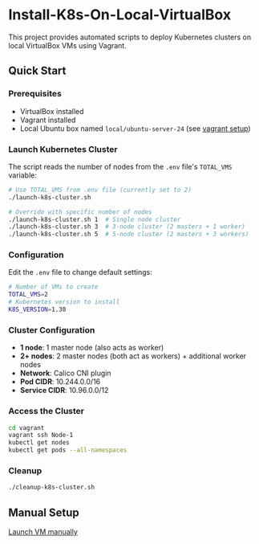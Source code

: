 # Install-K8s-On-Local-VirtualBox

This project provides automated scripts to deploy Kubernetes clusters on local VirtualBox VMs using Vagrant.

## Quick Start

### Prerequisites
- VirtualBox installed
- Vagrant installed
- Local Ubuntu box named `local/ubuntu-server-24` (see [vagrant setup](./vagrant/README.md))

### Launch Kubernetes Cluster

The script reads the number of nodes from the `.env` file's `TOTAL_VMS` variable:

```bash
# Use TOTAL_VMS from .env file (currently set to 2)
./launch-k8s-cluster.sh

# Override with specific number of nodes
./launch-k8s-cluster.sh 1  # Single node cluster
./launch-k8s-cluster.sh 3  # 3-node cluster (2 masters + 1 worker)
./launch-k8s-cluster.sh 5  # 5-node cluster (2 masters + 3 workers)
```

### Configuration

Edit the `.env` file to change default settings:
```bash
# Number of VMs to create
TOTAL_VMS=2
# Kubernetes version to install
K8S_VERSION=1.30
```

### Cluster Configuration
- **1 node**: 1 master node (also acts as worker)
- **2+ nodes**: 2 master nodes (both act as workers) + additional worker nodes
- **Network**: Calico CNI plugin
- **Pod CIDR**: 10.244.0.0/16
- **Service CIDR**: 10.96.0.0/12

### Access the Cluster

```bash
cd vagrant
vagrant ssh Node-1
kubectl get nodes
kubectl get pods --all-namespaces
```

### Cleanup

```bash
./cleanup-k8s-cluster.sh
```

## Manual Setup
[Launch VM manually](./vagrant/README.md)